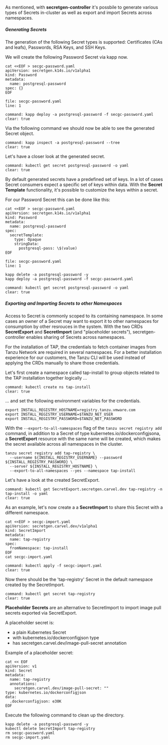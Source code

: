 As mentioned, with **secretgen-controller** it's possbile to generate various types of Secrets in-cluster as well as export and import Secrets across namespaces.

##### Generating Secrets
The generation of the following Secret types is supported: Certificates (CAs and leafs), Passwords, RSA Keys, and SSH Keys.

We will create the following Password Secret via kapp now.
```execute
cat <<EOF > secgc-password.yaml
apiVersion: secretgen.k14s.io/v1alpha1
kind: Password
metadata:
  name: postgresql-password
spec: {}
EOF
```
```editor:open-file
file: secgc-password.yaml
line: 1
```
```terminal:execute
command: kapp deploy -a postgresql-password -f secgc-password.yaml
clear: true
```

Via the following command we should now be able to see the generated Secret object.
```terminal:execute
command: kapp inspect -a postgresql-password --tree
clear: true
```

Let's have a closer look at the generated secret.
```terminal:execute
command: kubectl get secret postgresql-password -o yaml
clear: true
```
By default generated secrets have a predefined set of keys. In a lot of cases Secret consumers expect a specific set of keys within data. With the **Secret Template** functionality, it's possible to customize the keys within a secret.

For our Password Secret this can be done like this:
```execute
cat <<EOF > secgc-password.yaml
apiVersion: secretgen.k14s.io/v1alpha1
kind: Password
metadata:
  name: postgresql-password
spec:
  secretTemplate:
    type: Opaque
    stringData:
      postgresql-pass: \$(value)
EOF
```
```editor:open-file
file: secgc-password.yaml
line: 1
```
```execute
kapp delete -a postgresql-password -y
kapp deploy -a postgresql-password -f secgc-password.yaml
```
```terminal:execute
command: kubectl get secret postgresql-password -o yaml
clear: true
```

##### Exporting and Importing Secrets to other Namespaces

Access to Secret is commonly scoped to its containing namespace. In some cases an owner of a Secret may want to export it to other namespaces for consumption by other resrouces in the system. 
With the two CRDs **SecretExport** and **SecretImport** (and "placeholder secrets"), secretgen-controller enables sharing of Secrets across namespaces.

For the installation of TAP, the credentials to fetch container images from Tanzu Network are required in several namespaces. 
For a better installation experience for our customers, the Tanzu CLI will be used instead of applying the CRDs manually to share those credentials.

Let's first create a namespace called tap-install to group objects related to the TAP installation together logically ...
```terminal:execute
command: kubectl create ns tap-install
clear: true
```
... and set the following environment variables for the credentials.
```execute
export INSTALL_REGISTRY_HOSTNAME=registry.tanzu.vmware.com
export INSTALL_REGISTRY_USERNAME=$TANZU_NET_USER
export INSTALL_REGISTRY_PASSWORD=$TANZU_NET_PASSWORD
```

With the `--export-to-all-namespaces` flag of the `tanzu secret registry add` command, in addition to a Secret of type kubernetes.io/dockerconfigjsona, a **SecretExport** resource with the same name will be created, which makes the secret available across all namespaces in the cluster.
```execute
tanzu secret registry add tap-registry \
  --username ${INSTALL_REGISTRY_USERNAME} --password ${INSTALL_REGISTRY_PASSWORD} \
  --server ${INSTALL_REGISTRY_HOSTNAME} \
  --export-to-all-namespaces --yes --namespace tap-install 
```
Let's have a look at the created SecretExport.
```terminal:execute
command: kubectl get SecretExport.secretgen.carvel.dev tap-registry -n tap-install -o yaml
clear: true
```

As an example, let's now create a a **SecretImport** to share this Secret with a different namespace.
```execute
cat <<EOF > secgc-import.yaml
apiVersion: secretgen.carvel.dev/v1alpha1
kind: SecretImport
metadata:
  name: tap-registry
spec:
  fromNamespace: tap-install
EOF
cat secgc-import.yaml
```
```terminal:execute
command: kubectl apply -f secgc-import.yaml
clear: true
```

Now there should be the 'tap-registry' Secret in the default namespace created by the SecretImport.
```terminal:execute
command: kubectl get secret tap-registry
clear: true
```

**Placeholder Secrets** are an alternative to SecretImport to import image pull secrets exported via SecretExport.

A placeholder secret is:
- a plain Kubernetes Secret
- with kubernetes.io/dockerconfigjson type
- has secretgen.carvel.dev/image-pull-secret annotation

Example of a placeholder secret:
```execute
cat << EOF
apiVersion: v1
kind: Secret
metadata:
  name: tap-registry
  annotations:
    secretgen.carvel.dev/image-pull-secret: ""
type: kubernetes.io/dockerconfigjson
data:
  .dockerconfigjson: e30K
EOF
```

Execute the following command to clean up the directory.
```execute
kapp delete -a postgresql-password -y
kubectl delete SecretImport tap-registry
rm secgc-password.yaml
rm secgc-import.yaml
```